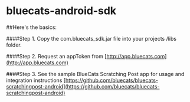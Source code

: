 bluecats-android-sdk
====================
##Here's the basics:

####Step 1. 
Copy the com.bluecats_sdk.jar file into your projects /libs folder.

####Step 2. 
Request an appToken from [http://app.bluecats.com](http://app.bluecats.com)

####Step 3.
See the sample BlueCats Scratching Post app for usage and integration instructions [https://github.com/bluecats/bluecats-scratchingpost-android](https://github.com/bluecats/bluecats-scratchingpost-android)